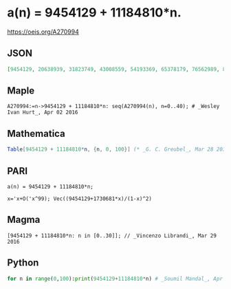 # a\(n\) \= 9454129 \+ 11184810\*n\.
https://oeis.org/A270994
## JSON
```JSON
[9454129, 20638939, 31823749, 43008559, 54193369, 65378179, 76562989, 87747799, 98932609, 110117419, 121302229, 132487039, 143671849, 154856659, 166041469, 177226279, 188411089, 199595899, 210780709, 221965519, 233150329, 244335139, 255519949, 266704759, 277889569, 289074379, 300259189]
```
## Maple
```Maple
A270994:=n->9454129 + 11184810*n: seq(A270994(n), n=0..40); # _Wesley Ivan Hurt_, Apr 02 2016
```
## Mathematica
```Mathematica
Table[9454129 + 11184810*n, {n, 0, 100}] (* _G. C. Greubel_, Mar 28 2016 *)
```
## PARI
```PARI
a(n) = 9454129 + 11184810*n;
```
```PARI
x='x+O('x^99); Vec((9454129+1730681*x)/(1-x)^2)
```
## Magma
```Magma
[9454129 + 11184810*n: n in [0..30]]; // _Vincenzo Librandi_, Mar 29 2016
```
## Python
```Python
for n in range(0,100):print(9454129+11184810*n) # _Soumil Mandal_, Apr 03 2016
```
